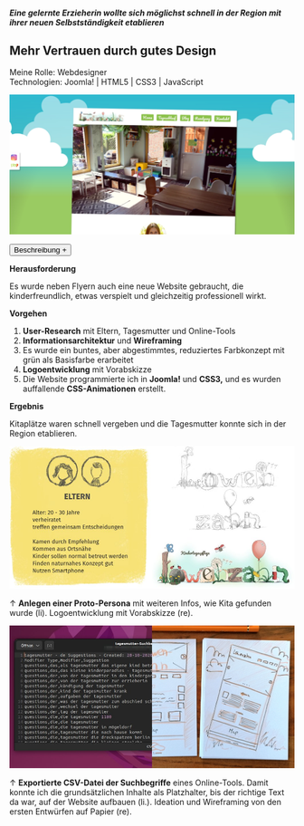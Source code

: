 ##### Eine gelernte Erzieherin wollte sich möglichst schnell in der Region mit ihrer neuen Selbstständigkeit etablieren

## Mehr Vertrauen durch gutes Design

<p style="font-size: var(--fs-sm); line-height: var(--lh-lg); color: var(--col-gray)">Meine Rolle: Webdesigner<br/>
Technologien: Joomla! | HTML5 | CSS3 | JavaScript</p>

![Website Kita Löwenzahn](../images/Website_Kita_Loew_web1.jpg)

<div class="description-button">
    <button>Beschreibung +</button>
</div>

<div class="project-description">

**Herausforderung**

Es wurde neben Flyern auch eine neue Website gebraucht, die kinderfreundlich, etwas verspielt und gleichzeitig professionell wirkt.

**Vorgehen**

1. **User-Research** mit Eltern, Tagesmutter und Online-Tools
2. **Informationsarchitektur** und **Wireframing**
3. Es wurde ein buntes, aber abgestimmtes, reduziertes Farbkonzept mit grün als Basisfarbe erarbeitet
4. **Logoentwicklung** mit Vorabskizze
5. Die Website programmierte ich in **Joomla!** und **CSS3,** und es wurden auffallende **CSS-Animationen** erstellt.

**Ergebnis**

Kitaplätze waren schnell vergeben und die Tagesmutter konnte sich in der Region etablieren.

![Proto-Persona der Eltern/Mütter](../images/ProtopersonaLoew.jpg)

<p style="font-size: var(--fs-sm); line-height: var(--lh-lg)">&#8593; <strong>Anlegen einer Proto-Persona</strong> mit weiteren Infos, wie Kita gefunden wurde (li). Logoentwicklung mit Vorabskizze (re).</p>

![Suchbegriffe im Bereich Tagesmütter](../images/LoewWireframe.jpg)

<p style="font-size: var(--fs-sm); line-height: var(--lh-lg)">&#8593; <strong>Exportierte CSV-Datei der Suchbegriffe</strong> eines Online-Tools. Damit konnte ich die grundsätzlichen Inhalte als Platzhalter, bis der richtige Text da war, auf der Website aufbauen (li.). Ideation und Wireframing von den ersten Entwürfen auf Papier (re).</p>

</div>
